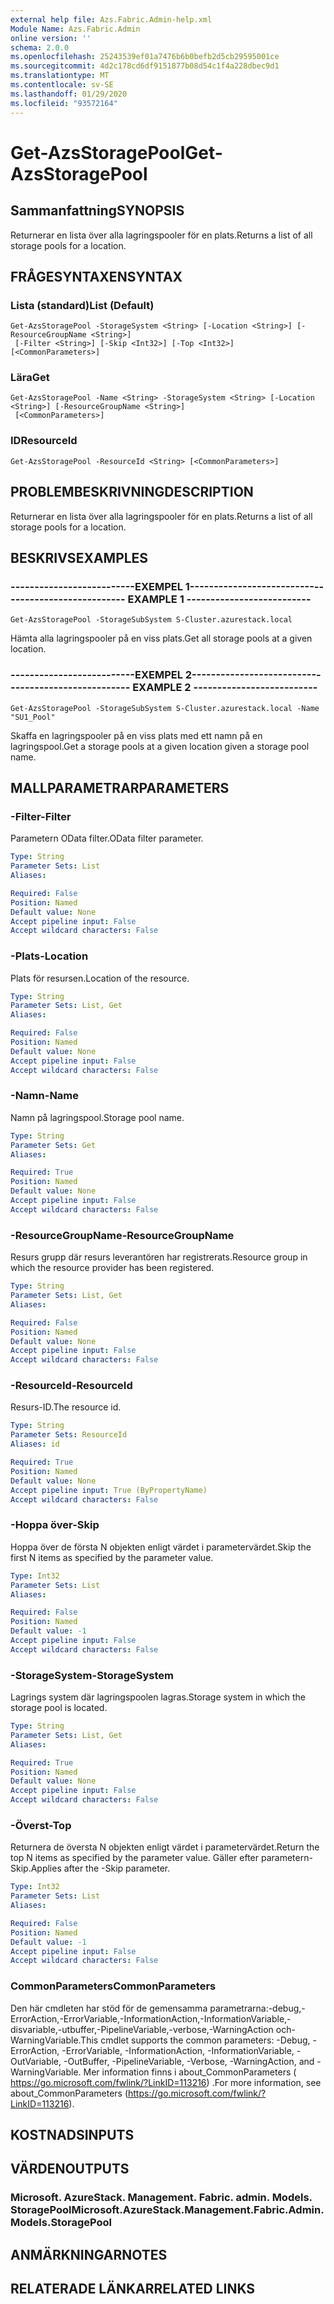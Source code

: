 ```yaml
---
external help file: Azs.Fabric.Admin-help.xml
Module Name: Azs.Fabric.Admin
online version: ''
schema: 2.0.0
ms.openlocfilehash: 25243539ef01a7476b6b0befb2d5cb29595001ce
ms.sourcegitcommit: 4d2c178cd6df9151877b08d54c1f4a228dbec9d1
ms.translationtype: MT
ms.contentlocale: sv-SE
ms.lasthandoff: 01/29/2020
ms.locfileid: "93572164"
---
```

# <span data-ttu-id="69fe7-101">Get-AzsStoragePool</span><span class="sxs-lookup"><span data-stu-id="69fe7-101">Get-AzsStoragePool</span></span>

## <span data-ttu-id="69fe7-102">Sammanfattning</span><span class="sxs-lookup"><span data-stu-id="69fe7-102">SYNOPSIS</span></span>
<span data-ttu-id="69fe7-103">Returnerar en lista över alla lagringspooler för en plats.</span><span class="sxs-lookup"><span data-stu-id="69fe7-103">Returns a list of all storage pools for a location.</span></span>

## <span data-ttu-id="69fe7-104">FRÅGESYNTAXEN</span><span class="sxs-lookup"><span data-stu-id="69fe7-104">SYNTAX</span></span>

### <span data-ttu-id="69fe7-105">Lista (standard)</span><span class="sxs-lookup"><span data-stu-id="69fe7-105">List (Default)</span></span>
```
Get-AzsStoragePool -StorageSystem <String> [-Location <String>] [-ResourceGroupName <String>]
 [-Filter <String>] [-Skip <Int32>] [-Top <Int32>] [<CommonParameters>]
```

### <span data-ttu-id="69fe7-106">Lära</span><span class="sxs-lookup"><span data-stu-id="69fe7-106">Get</span></span>
```
Get-AzsStoragePool -Name <String> -StorageSystem <String> [-Location <String>] [-ResourceGroupName <String>]
 [<CommonParameters>]
```

### <span data-ttu-id="69fe7-107">ID</span><span class="sxs-lookup"><span data-stu-id="69fe7-107">ResourceId</span></span>
```
Get-AzsStoragePool -ResourceId <String> [<CommonParameters>]
```

## <span data-ttu-id="69fe7-108">PROBLEMBESKRIVNING</span><span class="sxs-lookup"><span data-stu-id="69fe7-108">DESCRIPTION</span></span>
<span data-ttu-id="69fe7-109">Returnerar en lista över alla lagringspooler för en plats.</span><span class="sxs-lookup"><span data-stu-id="69fe7-109">Returns a list of all storage pools for a location.</span></span>

## <span data-ttu-id="69fe7-110">BESKRIVS</span><span class="sxs-lookup"><span data-stu-id="69fe7-110">EXAMPLES</span></span>

### <span data-ttu-id="69fe7-111">--------------------------EXEMPEL 1--------------------------</span><span class="sxs-lookup"><span data-stu-id="69fe7-111">-------------------------- EXAMPLE 1 --------------------------</span></span>
```
Get-AzsStoragePool -StorageSubSystem S-Cluster.azurestack.local
```

<span data-ttu-id="69fe7-112">Hämta alla lagringspooler på en viss plats.</span><span class="sxs-lookup"><span data-stu-id="69fe7-112">Get all storage pools at a given location.</span></span>

### <span data-ttu-id="69fe7-113">--------------------------EXEMPEL 2--------------------------</span><span class="sxs-lookup"><span data-stu-id="69fe7-113">-------------------------- EXAMPLE 2 --------------------------</span></span>
```
Get-AzsStoragePool -StorageSubSystem S-Cluster.azurestack.local -Name "SU1_Pool"
```

<span data-ttu-id="69fe7-114">Skaffa en lagringspooler på en viss plats med ett namn på en lagringspool.</span><span class="sxs-lookup"><span data-stu-id="69fe7-114">Get a storage pools at a given location given a storage pool name.</span></span>

## <span data-ttu-id="69fe7-115">MALLPARAMETRAR</span><span class="sxs-lookup"><span data-stu-id="69fe7-115">PARAMETERS</span></span>

### <span data-ttu-id="69fe7-116">-Filter</span><span class="sxs-lookup"><span data-stu-id="69fe7-116">-Filter</span></span>
<span data-ttu-id="69fe7-117">Parametern OData filter.</span><span class="sxs-lookup"><span data-stu-id="69fe7-117">OData filter parameter.</span></span>

```yaml
Type: String
Parameter Sets: List
Aliases: 

Required: False
Position: Named
Default value: None
Accept pipeline input: False
Accept wildcard characters: False
```

### <span data-ttu-id="69fe7-118">-Plats</span><span class="sxs-lookup"><span data-stu-id="69fe7-118">-Location</span></span>
<span data-ttu-id="69fe7-119">Plats för resursen.</span><span class="sxs-lookup"><span data-stu-id="69fe7-119">Location of the resource.</span></span>

```yaml
Type: String
Parameter Sets: List, Get
Aliases: 

Required: False
Position: Named
Default value: None
Accept pipeline input: False
Accept wildcard characters: False
```

### <span data-ttu-id="69fe7-120">-Namn</span><span class="sxs-lookup"><span data-stu-id="69fe7-120">-Name</span></span>
<span data-ttu-id="69fe7-121">Namn på lagringspool.</span><span class="sxs-lookup"><span data-stu-id="69fe7-121">Storage pool name.</span></span>

```yaml
Type: String
Parameter Sets: Get
Aliases: 

Required: True
Position: Named
Default value: None
Accept pipeline input: False
Accept wildcard characters: False
```

### <span data-ttu-id="69fe7-122">-ResourceGroupName</span><span class="sxs-lookup"><span data-stu-id="69fe7-122">-ResourceGroupName</span></span>
<span data-ttu-id="69fe7-123">Resurs grupp där resurs leverantören har registrerats.</span><span class="sxs-lookup"><span data-stu-id="69fe7-123">Resource group in which the resource provider has been registered.</span></span>

```yaml
Type: String
Parameter Sets: List, Get
Aliases: 

Required: False
Position: Named
Default value: None
Accept pipeline input: False
Accept wildcard characters: False
```

### <span data-ttu-id="69fe7-124">-ResourceId</span><span class="sxs-lookup"><span data-stu-id="69fe7-124">-ResourceId</span></span>
<span data-ttu-id="69fe7-125">Resurs-ID.</span><span class="sxs-lookup"><span data-stu-id="69fe7-125">The resource id.</span></span>

```yaml
Type: String
Parameter Sets: ResourceId
Aliases: id

Required: True
Position: Named
Default value: None
Accept pipeline input: True (ByPropertyName)
Accept wildcard characters: False
```

### <span data-ttu-id="69fe7-126">-Hoppa över</span><span class="sxs-lookup"><span data-stu-id="69fe7-126">-Skip</span></span>
<span data-ttu-id="69fe7-127">Hoppa över de första N objekten enligt värdet i parametervärdet.</span><span class="sxs-lookup"><span data-stu-id="69fe7-127">Skip the first N items as specified by the parameter value.</span></span>

```yaml
Type: Int32
Parameter Sets: List
Aliases: 

Required: False
Position: Named
Default value: -1
Accept pipeline input: False
Accept wildcard characters: False
```

### <span data-ttu-id="69fe7-128">-StorageSystem</span><span class="sxs-lookup"><span data-stu-id="69fe7-128">-StorageSystem</span></span>
<span data-ttu-id="69fe7-129">Lagrings system där lagringspoolen lagras.</span><span class="sxs-lookup"><span data-stu-id="69fe7-129">Storage system in which the storage pool is located.</span></span>

```yaml
Type: String
Parameter Sets: List, Get
Aliases: 

Required: True
Position: Named
Default value: None
Accept pipeline input: False
Accept wildcard characters: False
```

### <span data-ttu-id="69fe7-130">-Överst</span><span class="sxs-lookup"><span data-stu-id="69fe7-130">-Top</span></span>
<span data-ttu-id="69fe7-131">Returnera de översta N objekten enligt värdet i parametervärdet.</span><span class="sxs-lookup"><span data-stu-id="69fe7-131">Return the top N items as specified by the parameter value.</span></span>
<span data-ttu-id="69fe7-132">Gäller efter parametern-Skip.</span><span class="sxs-lookup"><span data-stu-id="69fe7-132">Applies after the -Skip parameter.</span></span>

```yaml
Type: Int32
Parameter Sets: List
Aliases: 

Required: False
Position: Named
Default value: -1
Accept pipeline input: False
Accept wildcard characters: False
```

### <span data-ttu-id="69fe7-133">CommonParameters</span><span class="sxs-lookup"><span data-stu-id="69fe7-133">CommonParameters</span></span>
<span data-ttu-id="69fe7-134">Den här cmdleten har stöd för de gemensamma parametrarna:-debug,-ErrorAction,-ErrorVariable,-InformationAction,-InformationVariable,-disvariable,-utbuffer,-PipelineVariable,-verbose,-WarningAction och-WarningVariable.</span><span class="sxs-lookup"><span data-stu-id="69fe7-134">This cmdlet supports the common parameters: -Debug, -ErrorAction, -ErrorVariable, -InformationAction, -InformationVariable, -OutVariable, -OutBuffer, -PipelineVariable, -Verbose, -WarningAction, and -WarningVariable.</span></span> <span data-ttu-id="69fe7-135">Mer information finns i about_CommonParameters ( https://go.microsoft.com/fwlink/?LinkID=113216) .</span><span class="sxs-lookup"><span data-stu-id="69fe7-135">For more information, see about_CommonParameters (https://go.microsoft.com/fwlink/?LinkID=113216).</span></span>

## <span data-ttu-id="69fe7-136">KOSTNADS</span><span class="sxs-lookup"><span data-stu-id="69fe7-136">INPUTS</span></span>

## <span data-ttu-id="69fe7-137">VÄRDEN</span><span class="sxs-lookup"><span data-stu-id="69fe7-137">OUTPUTS</span></span>

### <span data-ttu-id="69fe7-138">Microsoft. AzureStack. Management. Fabric. admin. Models. StoragePool</span><span class="sxs-lookup"><span data-stu-id="69fe7-138">Microsoft.AzureStack.Management.Fabric.Admin.Models.StoragePool</span></span>

## <span data-ttu-id="69fe7-139">ANMÄRKNINGAR</span><span class="sxs-lookup"><span data-stu-id="69fe7-139">NOTES</span></span>

## <span data-ttu-id="69fe7-140">RELATERADE LÄNKAR</span><span class="sxs-lookup"><span data-stu-id="69fe7-140">RELATED LINKS</span></span>

